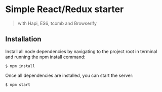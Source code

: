 # Simple React/Redux starter
> with Hapi, ES6, tcomb and Browserify

## Installation

Install all node dependencies by navigating to the project root in terminal and running the npm install command:

```
$ npm install
```

Once all dependencies are installed, you can start the server:

```
$ npm start
```
